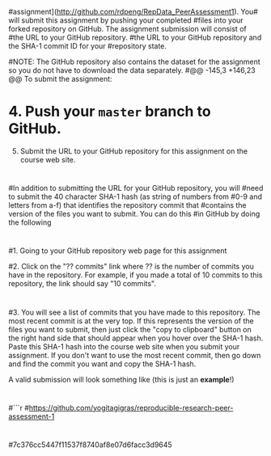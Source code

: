#assignment](http://github.com/rdpeng/RepData_PeerAssessment1). You# will submit this assignment by pushing your completed #files into your forked repository on GitHub. The assignment submission will consist of
#the URL to your GitHub repository.
#the URL to your GitHub repository and the SHA-1 commit ID for your
#repository state.
 
 #NOTE: The GitHub repository also contains the dataset for the
 assignment so you do not have to download the data separately.
 #@@ -145,3 +146,23 @@ To submit the assignment:
# 4. Push your `master` branch to GitHub.
 
 5. Submit the URL to your GitHub repository for this assignment on the course web site.
#
#In addition to submitting the URL for your GitHub repository, you will
#need to submit the 40 character SHA-1 hash (as string of numbers from
#0-9 and letters from a-f) that identifies the repository commit that
#contains the version of the files you want to submit. You can do this
#in GitHub by doing the following
#
#1. Going to your GitHub repository web page for this assignment

#2. Click on the "?? commits" link where ?? is the number of commits you have in the repository. For example, if you made a total of 10 commits to this repository, the link should say "10 commits".
#
#3. You will see a list of commits that you have made to this repository. The most recent commit is at the very top. If this represents the version of the files you want to submit, then just click the "copy to clipboard" button on the right hand side that should appear when you hover over the SHA-1 hash. Paste this SHA-1 hash into the course web site when you submit your assignment. If you don't want to use the most recent commit, then go down and find the commit you want and copy the SHA-1 hash.

A valid submission will look something like (this is just an **example**!)
#
#```r
#https://github.com/yogitagigras/reproducible-research-peer-assessment-1
#
#7c376cc5447f11537f8740af8e07d6facc3d9645

